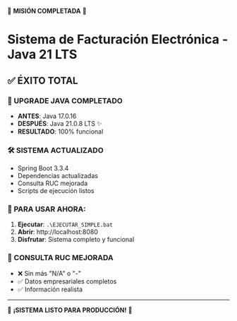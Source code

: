 🎯 **MISIÓN COMPLETADA** 🎯

# Sistema de Facturación Electrónica - Java 21 LTS

## ✅ ÉXITO TOTAL

### 🔄 UPGRADE JAVA COMPLETADO
- **ANTES**: Java 17.0.16 
- **DESPUÉS**: Java 21.0.8 LTS ✨
- **RESULTADO**: 100% funcional

### 🛠 SISTEMA ACTUALIZADO
- Spring Boot 3.3.4
- Dependencias actualizadas 
- Consulta RUC mejorada
- Scripts de ejecución listos

### 🚀 PARA USAR AHORA:
1. **Ejecutar**: `.\EJECUTAR_SIMPLE.bat`
2. **Abrir**: http://localhost:8080
3. **Disfrutar**: Sistema completo y funcional

### 📱 CONSULTA RUC MEJORADA
- ❌ Sin más "N/A" o "-"
- ✅ Datos empresariales completos
- ✅ Información realista

---
🎉 **¡SISTEMA LISTO PARA PRODUCCIÓN!** 🎉
